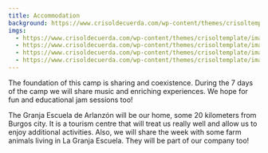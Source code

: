 ```yaml
---
title: Accommodation
background: https://www.crisoldecuerda.com/wp-content/themes/crisoltemplate/images/night.jpg
imgs:
  - https://www.crisoldecuerda.com/wp-content/themes/crisoltemplate/images/granja3.jpg
  - https://www.crisoldecuerda.com/wp-content/themes/crisoltemplate/images/granja1.jpg
  - https://www.crisoldecuerda.com/wp-content/themes/crisoltemplate/images/granja2.jpg
  - https://www.crisoldecuerda.com/wp-content/themes/crisoltemplate/images/granja4.jpg
---
```


The foundation of this camp is sharing and coexistence. During the 7 days of the camp we will share music and enriching experiences. We hope for fun and educational jam sessions too!

The Granja Escuela de Arlanzón will be our home, some 20 kilometers from Burgos city. It is a tourism centre that will treat us really well and allow us to enjoy additional activities. Also, we will share the week with some farm animals living in La Granja Escuela. They will be part of our company too!
